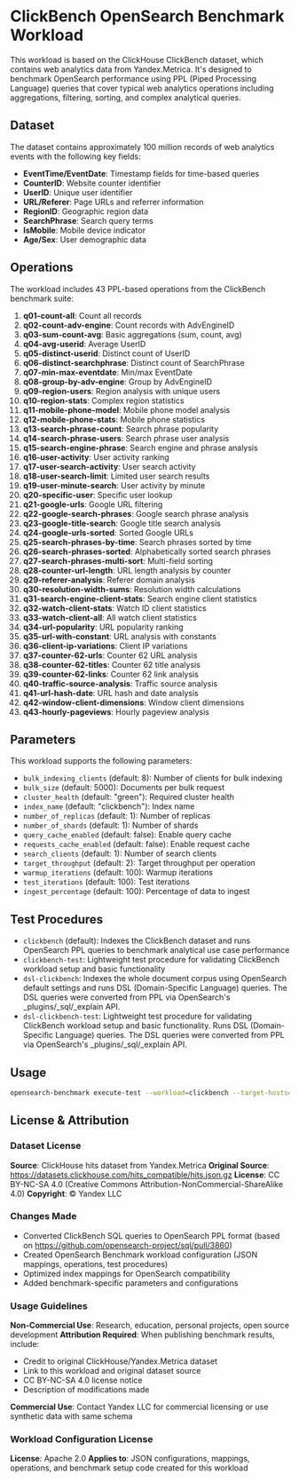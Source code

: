 # ClickBench OpenSearch Benchmark Workload

This workload is based on the ClickHouse ClickBench dataset, which contains web analytics data from Yandex.Metrica. It's designed to benchmark OpenSearch performance using PPL (Piped Processing Language) queries that cover typical web analytics operations including aggregations, filtering, sorting, and complex analytical queries.

## Dataset

The dataset contains approximately 100 million records of web analytics events with the following key fields:
- **EventTime/EventDate**: Timestamp fields for time-based queries
- **CounterID**: Website counter identifier
- **UserID**: Unique user identifier
- **URL/Referer**: Page URLs and referrer information
- **RegionID**: Geographic region data
- **SearchPhrase**: Search query terms
- **IsMobile**: Mobile device indicator
- **Age/Sex**: User demographic data

## Operations

The workload includes 43 PPL-based operations from the ClickBench benchmark suite:

1. **q01-count-all**: Count all records
2. **q02-count-adv-engine**: Count records with AdvEngineID
3. **q03-sum-count-avg**: Basic aggregations (sum, count, avg)
4. **q04-avg-userid**: Average UserID
5. **q05-distinct-userid**: Distinct count of UserID
6. **q06-distinct-searchphrase**: Distinct count of SearchPhrase
7. **q07-min-max-eventdate**: Min/max EventDate
8. **q08-group-by-adv-engine**: Group by AdvEngineID
9. **q09-region-users**: Region analysis with unique users
10. **q10-region-stats**: Complex region statistics
11. **q11-mobile-phone-model**: Mobile phone model analysis
12. **q12-mobile-phone-stats**: Mobile phone statistics
13. **q13-search-phrase-count**: Search phrase popularity
14. **q14-search-phrase-users**: Search phrase user analysis
15. **q15-search-engine-phrase**: Search engine and phrase analysis
16. **q16-user-activity**: User activity ranking
17. **q17-user-search-activity**: User search activity
18. **q18-user-search-limit**: Limited user search results
19. **q19-user-minute-search**: User activity by minute
20. **q20-specific-user**: Specific user lookup
21. **q21-google-urls**: Google URL filtering
22. **q22-google-search-phrases**: Google search phrase analysis
23. **q23-google-title-search**: Google title search analysis
24. **q24-google-urls-sorted**: Sorted Google URLs
25. **q25-search-phrases-by-time**: Search phrases sorted by time
26. **q26-search-phrases-sorted**: Alphabetically sorted search phrases
27. **q27-search-phrases-multi-sort**: Multi-field sorting
28. **q28-counter-url-length**: URL length analysis by counter
29. **q29-referer-analysis**: Referer domain analysis
30. **q30-resolution-width-sums**: Resolution width calculations
31. **q31-search-engine-client-stats**: Search engine client statistics
32. **q32-watch-client-stats**: Watch ID client statistics
33. **q33-watch-client-all**: All watch client statistics
34. **q34-url-popularity**: URL popularity ranking
35. **q35-url-with-constant**: URL analysis with constants
36. **q36-client-ip-variations**: Client IP variations
37. **q37-counter-62-urls**: Counter 62 URL analysis
38. **q38-counter-62-titles**: Counter 62 title analysis
39. **q39-counter-62-links**: Counter 62 link analysis
40. **q40-traffic-source-analysis**: Traffic source analysis
41. **q41-url-hash-date**: URL hash and date analysis
42. **q42-window-client-dimensions**: Window client dimensions
43. **q43-hourly-pageviews**: Hourly pageview analysis

## Parameters

This workload supports the following parameters:

* `bulk_indexing_clients` (default: 8): Number of clients for bulk indexing
* `bulk_size` (default: 5000): Documents per bulk request
* `cluster_health` (default: "green"): Required cluster health
* `index_name` (default: "clickbench"): Index name
* `number_of_replicas` (default: 1): Number of replicas
* `number_of_shards` (default: 1): Number of shards
* `query_cache_enabled` (default: false): Enable query cache
* `requests_cache_enabled` (default: false): Enable request cache
* `search_clients` (default: 1): Number of search clients
* `target_throughput` (default: 2): Target throughput per operation
* `warmup_iterations` (default: 100): Warmup iterations
* `test_iterations` (default: 100): Test iterations
* `ingest_percentage` (default: 100): Percentage of data to ingest

## Test Procedures
* `clickbench` (default): Indexes the ClickBench dataset and runs OpenSearch PPL queries to benchmark analytical use case performance
* `clickbench-test`: Lightweight test procedure for validating ClickBench workload setup and basic functionality
* `dsl-clickbench`: Indexes the whole document corpus using OpenSearch default settings and runs DSL (Domain-Specific Language) queries. The DSL queries were converted from PPL via OpenSearch's _plugins/_sql/_explain API.
* `dsl-clickbench-test`: Lightweight test procedure for validating ClickBench workload setup and basic functionality. Runs DSL (Domain-Specific Language) queries. The DSL queries were converted from PPL via OpenSearch's _plugins/_sql/_explain API.

## Usage

```bash
opensearch-benchmark execute-test --workload=clickbench --target-hosts=localhost:9200
```

## License & Attribution

### Dataset License
**Source**: ClickHouse hits dataset from Yandex.Metrica
**Original Source**: https://datasets.clickhouse.com/hits_compatible/hits.json.gz
**License**: CC BY-NC-SA 4.0 (Creative Commons Attribution-NonCommercial-ShareAlike 4.0)
**Copyright**: © Yandex LLC

### Changes Made
- Converted ClickBench SQL queries to OpenSearch PPL format (based on https://github.com/opensearch-project/sql/pull/3860)
- Created OpenSearch Benchmark workload configuration (JSON mappings, operations, test procedures)
- Optimized index mappings for OpenSearch compatibility
- Added benchmark-specific parameters and configurations

### Usage Guidelines
**Non-Commercial Use**: Research, education, personal projects, open source development
**Attribution Required**: When publishing benchmark results, include:
- Credit to original ClickHouse/Yandex.Metrica dataset
- Link to this workload and original dataset source
- CC BY-NC-SA 4.0 license notice
- Description of modifications made

**Commercial Use**: Contact Yandex LLC for commercial licensing or use synthetic data with same schema

### Workload Configuration License
**License**: Apache 2.0
**Applies to**: JSON configurations, mappings, operations, and benchmark setup code created for this workload
